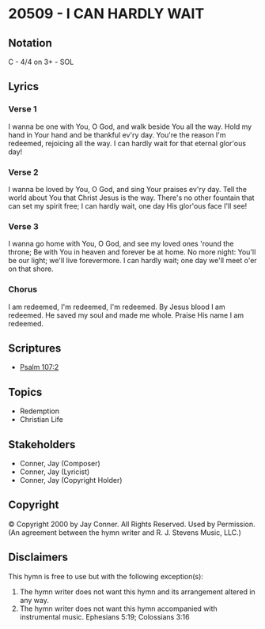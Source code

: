 # 20509 - I CAN HARDLY WAIT

## Notation

C - 4/4 on 3+ - SOL

## Lyrics

### Verse 1

I wanna be one with You, O God, and walk beside You all the way. Hold my hand in Your hand and be thankful ev'ry day. You're the reason I'm redeemed, rejoicing all the way. I can hardly wait for that eternal glor'ous day!

### Verse 2

I wanna be loved by You, O God, and sing Your praises ev'ry day. Tell the world about You that Christ Jesus is the way. There's no other fountain that can set my spirit free; I can hardly wait, one day His glor'ous face I'll see!

### Verse 3

I wanna go home with You, O God, and see my loved ones 'round the throne; Be with You in heaven and forever be at home. No more night: You'll be our light; we'll live forevermore. I can hardly wait; one day we'll meet o'er on that shore.

### Chorus

I am redeemed, I'm redeemed, I'm redeemed. By Jesus blood I am redeemed. He saved my soul and made me whole. Praise His name I am redeemed.


## Scriptures

- [Psalm 107:2](https://www.biblegateway.com/passage/?search=Psalm%20107%3A2)

## Topics

- Redemption
- Christian Life

## Stakeholders

- Conner, Jay (Composer)
- Conner, Jay (Lyricist)
- Conner, Jay (Copyright Holder)

## Copyright

© Copyright 2000 by Jay Conner. All Rights Reserved. Used by Permission.
(An agreement between the hymn writer and R. J. Stevens Music, LLC.)

## Disclaimers

This hymn is free to use but with the following exception(s):
1. The hymn writer does not want this hymn and its arrangement altered in any way.
2. The hymn writer does not want this hymn accompanied with instrumental music.
Ephesians 5:19; Colossians 3:16

